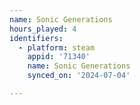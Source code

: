 ```yaml
---
name: Sonic Generations
hours_played: 4
identifiers:
  - platform: steam
    appid: '71340'
    name: Sonic Generations
    synced_on: '2024-07-04'

---
```


